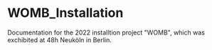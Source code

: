 # WOMB_Installation
Documentation for the 2022 installtion project "WOMB", which was exchibited at 48h Neuköln in Berlin. 
